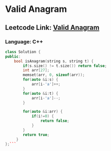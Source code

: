 # Valid Anagram

## Leetcode Link: [Valid Anagram](https://leetcode.com/problems/valid-anagram/)
### Language: C++

```cpp
class Solution {
public:
    bool isAnagram(string s, string t) {
        if(s.size() != t.size()) return false;
        int arr[27];
        memset(arr, 0, sizeof(arr));
        for(auto &i:s) {
            arr[i-'a']++;
        }
        for(auto &i:t) {
            arr[i-'a']--;
        }

        for(auto &i:arr) {
            if(i!=0) {
                return false;
            }
        }
        return true;
     }
};```



